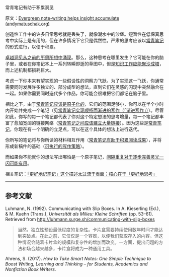 常青笔记有助于积累洞见

原文：[Evergreen note-writing helps insight accumulate (andymatuschak.org)](https://notes.andymatuschak.org/z6cFzJWgj9vZpnrQsjrZ8yCNREzCTgyFeVZTb)

创造性工作中的许多日常思考就是丢失了，就像潮水中的沙堡。短暂性在低保真思考中实际上是有用的，但在许多情况下它只是偶然性。严肃的思考应该以[常青笔记](https://notes.andymatuschak.org/z4SDCZQeRo4xFEQ8H4qrSqd68ucpgE6LU155C)的形式进行，以便于积累。

[卓越洞见从之前的所思所想中涌现](https://notes.andymatuschak.org/zSn7SX7yMtnh1ZCQEG44TJoxrH7Udpm9oeEm)。那么，这种思考在哪里发生？它可能在你的脑子里，或者在你笔记本上一系列转瞬即逝的草图中，但是[知识工作应能聚沙成塔](https://notes.andymatuschak.org/z6UDDkom8Aifg6mLdjT1sPtbMBweCmpyTwmJT)，而上述机制都损耗巨大。

考虑一下你本来有望实现的一些假设性的洞察力飞跃。为了实现这一飞跃，你通常需要同时发展许多独立的、部分成型的想法，直到它们在灵感的闪现中突然融合在一起。如果你需要同时迭代多个作品，你可能会很难把它们都记在脑子里。

相比之下，由于[常青笔记应该是原子化的](https://notes.andymatuschak.org/z4Rrmh17vMBbauEGnFPTZSK3UmdsGExLRfZz1)，它们的范围足够小，你可以在半个小时内开始并完成一个笔记（见[常青笔记实现顺畅而渐进的写作（「渐进写作」）](https://notes.andymatuschak.org/z6C5H4eYH2A4omfNLuUcDiKibQ1hZG2RGNZ97)）。尽管如此，你写的每一个笔记都代表了你对这个特定想法的思考增量，每一个笔记都丰富了愈加宽阔的链接网络（[常青笔记之间应该建立大量链接](https://notes.andymatuschak.org/z2HUE4ABbQjUNjrNemvkTCsLa1LPDRuwh1tXC)）。因为这些是[常青笔记](https://notes.andymatuschak.org/z4SDCZQeRo4xFEQ8H4qrSqd68ucpgE6LU155C)，你现在有一个明确的立足点，可以在这个具体的想法上进行迭代。

你所写的笔记将与你所读的材料相互作用（[常青笔记有助于积累阅读成果](https://notes.andymatuschak.org/z6M8kex6kDF2FT6MWqAMDQddsqUr8sphLmyy1)），并将形成新稿件的基础（[可执行的写作策略](https://notes.andymatuschak.org/z3PBVkZ2SvsAgFXkjHsycBeyS6Cw1QXf7kcD8)）。

而如果你不能就你的想法写出哪怕是一个原子笔记，[间隔重复对于逐步完善灵光一闪可能有用](https://notes.andymatuschak.org/z7iCjRziX6V6unNWL81yc2dJicpRw2Cpp9MfQ)。

相关笔记：[「更好地记笔记」这个描述太过流于表面；核心在于「更好地思考」](https://notes.andymatuschak.org/z7kEFe6NfUSgtaDuUjST1oczKKzQQeQWk4Dbc)

------

## 参考文献

Luhmann, N. (1992). Communicating with Slip Boxes. In A. Kieserling (Ed.), & M. Kuehn (Trans.), *Universität als Milieu: Kleine Schriften* (pp. 53–61). Retrieved from http://luhmann.surge.sh/communicating-with-slip-boxes

> 当然，独立性预设最低程度的复杂性。卡片盒需要持续使用数年时间才能达到突破点。在此之前，它仅仅是一个容器，以便我们获取存入的内容。但这种情况会随着卡片盒的规模和复杂性的增加而改变。一方面，提出问题的方法和场合越来越多，卡片盒将成为一种通用工具。

Ahrens, S. (2017). *How to Take Smart Notes: One Simple Technique to Boost Writing, Learning and Thinking – for Students, Academics and Nonfiction Book Writers*.
